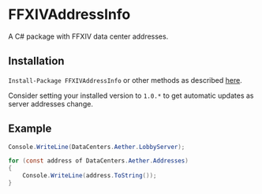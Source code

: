 # FFXIVAddressInfo
A C# package with FFXIV data center addresses.

## Installation
`Install-Package FFXIVAddressInfo` or other methods as described [here](https://www.nuget.org/packages/FFXIVAddressInfo/).

Consider setting your installed version to `1.0.*` to get automatic updates as server addresses change.

## Example

```csharp
Console.WriteLine(DataCenters.Aether.LobbyServer);

for (const address of DataCenters.Aether.Addresses)
{
    Console.WriteLine(address.ToString());
}
```